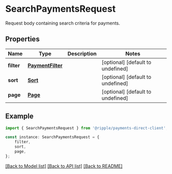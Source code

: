 # SearchPaymentsRequest

Request body containing search criteria for payments.

## Properties

Name | Type | Description | Notes
------------ | ------------- | ------------- | -------------
**filter** | [**PaymentFilter**](PaymentFilter.md) |  | [optional] [default to undefined]
**sort** | [**Sort**](Sort.md) |  | [optional] [default to undefined]
**page** | [**Page**](Page.md) |  | [optional] [default to undefined]

## Example

```typescript
import { SearchPaymentsRequest } from '@ripple/payments-direct-client';

const instance: SearchPaymentsRequest = {
    filter,
    sort,
    page,
};
```

[[Back to Model list]](../README.md#documentation-for-models) [[Back to API list]](../README.md#documentation-for-api-endpoints) [[Back to README]](../README.md)
